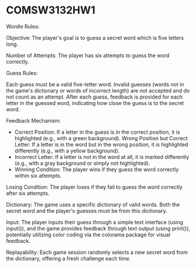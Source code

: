 # COMSW3132HW1

Wordle Rules: 

Objective: The player's goal is to guess a secret word which is five letters long.

Number of Attempts: The player has six attempts to guess the word correctly.

Guess Rules:

Each guess must be a valid five-letter word. Invalid guesses (words not in the game's dictionary or words of incorrect length) are not accepted and do not count as an attempt.
After each guess, feedback is provided for each letter in the guessed word, indicating how close the guess is to the secret word.

Feedback Mechanism:

- Correct Position: If a letter in the guess is in the correct position, it is highlighted (e.g., with a green background). Wrong Position but Correct Letter: If a letter is in the word but in the wrong position, it is highlighted differently (e.g., with a yellow background).
- Incorrect Letter: If a letter is not in the word at all, it is marked differently (e.g., with a gray background or simply not highlighted).
- Winning Condition: The player wins if they guess the word correctly within six attempts.

Losing Condition: The player loses if they fail to guess the word correctly after six attempts.

Dictionary: The game uses a specific dictionary of valid words. Both the secret word and the player's guesses must be from this dictionary.

Input: The player inputs their guess through a simple text interface (using input()), and the game provides feedback through text output (using print()), potentially utilizing color coding via the colorama package for visual feedback.

Replayability: Each game session randomly selects a new secret word from the dictionary, offering a fresh challenge each time.

